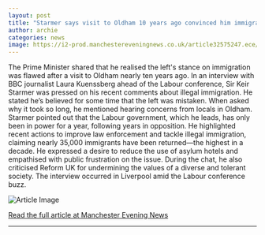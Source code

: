```yaml
---
layout: post
title: "Starmer says visit to Oldham 10 years ago convinced him immigration isn't working"
author: archie
categories: news
image: https://i2-prod.manchestereveningnews.co.uk/article32575247.ece/ALTERNATES/s1200/0_Labour-Conference-2025-Day-One.jpg
---
```

The Prime Minister shared that he realised the left's stance on immigration was flawed after a visit to Oldham nearly ten years ago. In an interview with BBC journalist Laura Kuenssberg ahead of the Labour conference, Sir Keir Starmer was pressed on his recent comments about illegal immigration. He stated he’s believed for some time that the left was mistaken. When asked why it took so long, he mentioned hearing concerns from locals in Oldham. Starmer pointed out that the Labour government, which he leads, has only been in power for a year, following years in opposition. He highlighted recent actions to improve law enforcement and tackle illegal immigration, claiming nearly 35,000 immigrants have been returned—the highest in a decade. He expressed a desire to reduce the use of asylum hotels and empathised with public frustration on the issue. During the chat, he also criticised Reform UK for undermining the values of a diverse and tolerant society. The interview occurred in Liverpool amid the Labour conference buzz.

![Article Image](https://i2-prod.manchestereveningnews.co.uk/article32575247.ece/ALTERNATES/s1200/0_Labour-Conference-2025-Day-One.jpg)

[Read the full article at Manchester Evening News](https://www.manchestereveningnews.co.uk/news/greater-manchester-news/starmer-says-visit-oldham-10-32575259)

---
